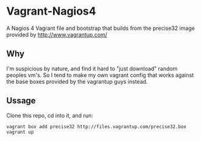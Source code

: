 Vagrant-Nagios4
===============

A Nagios 4 Vagrant file and bootstrap that builds from the precise32 image provided by http://www.vagrantup.com/

## Why ##

I'm suspicious by nature, and find it hard to "just download" random peoples
vm's. So I tend to make my own vagrant config that works against the base boxes
provided by the vagrantup guys instead. 


## Ussage ##

Clone this repo, cd into it, and run: 
	
	vagrant box add precise32 http://files.vagrantup.com/precise32.box
	vagrant up

